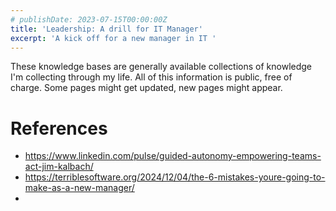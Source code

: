 ```yaml
---
# publishDate: 2023-07-15T00:00:00Z
title: 'Leadership: A drill for IT Manager'
excerpt: 'A kick off for a new manager in IT '
---
```


These knowledge bases are generally available collections of knowledge I'm collecting through my life. All of this information is public, free of charge. Some pages might get updated, new pages might appear.


# References

- https://www.linkedin.com/pulse/guided-autonomy-empowering-teams-act-jim-kalbach/
- https://terriblesoftware.org/2024/12/04/the-6-mistakes-youre-going-to-make-as-a-new-manager/
- 
